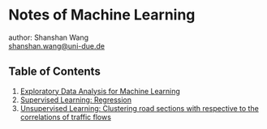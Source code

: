 # Notes of Machine Learning
author: Shanshan Wang\
shanshan.wang@uni-due.de

## Table of Contents
1. [Exploratory Data Analysis for Machine Learning](https://shannwang.github.io/Machine_Learning/Exploratory_Data_Analysis.html)
2. [Supervised Learning: Regression](https://shannwang.github.io/Machine_Learning/Superised_Learning_Regression.html)
3. [Unsupervised Learning: Clustering road sections with respective to the correlations of traffic flows](https://shannwang.github.io/Machine_Learning/unsupervised_learning_clustering_road_sections.html)
 
